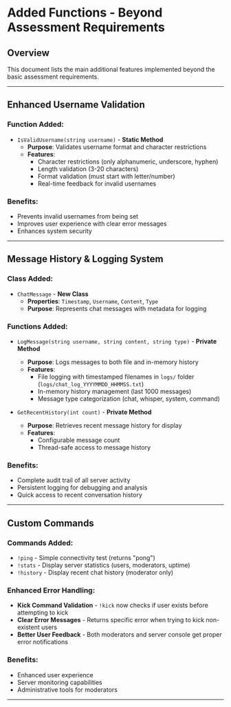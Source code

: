 # Added Functions - Beyond Assessment Requirements

## Overview
This document lists the main additional features implemented beyond the basic assessment requirements.

---

## **Enhanced Username Validation**

### Function Added:
- `IsValidUsername(string username)` - **Static Method**
  - **Purpose**: Validates username format and character restrictions
  - **Features**:
    - Character restrictions (only alphanumeric, underscore, hyphen)
    - Length validation (3-20 characters)
    - Format validation (must start with letter/number)
    - Real-time feedback for invalid usernames

### Benefits:
- Prevents invalid usernames from being set
- Improves user experience with clear error messages
- Enhances system security

---

## **Message History & Logging System**

### Class Added:
- `ChatMessage` - **New Class**
  - **Properties**: `Timestamp`, `Username`, `Content`, `Type`
  - **Purpose**: Represents chat messages with metadata for logging

### Functions Added:
- `LogMessage(string username, string content, string type)` - **Private Method**
  - **Purpose**: Logs messages to both file and in-memory history
  - **Features**:
    - File logging with timestamped filenames in `logs/` folder (`logs/chat_log_YYYYMMDD_HHMMSS.txt`)
    - In-memory history management (last 1000 messages)
    - Message type categorization (chat, whisper, system, command)

- `GetRecentHistory(int count)` - **Private Method**
  - **Purpose**: Retrieves recent message history for display
  - **Features**:
    - Configurable message count
    - Thread-safe access to message history

### Benefits:
- Complete audit trail of all server activity
- Persistent logging for debugging and analysis
- Quick access to recent conversation history

---

## **Custom Commands**

### Commands Added:
- `!ping` - Simple connectivity test (returns "pong")
- `!stats` - Display server statistics (users, moderators, uptime)
- `!history` - Display recent chat history (moderator only)

### Enhanced Error Handling:
- **Kick Command Validation** - `!kick` now checks if user exists before attempting to kick
- **Clear Error Messages** - Returns specific error when trying to kick non-existent users
- **Better User Feedback** - Both moderators and server console get proper error notifications

### Benefits:
- Enhanced user experience
- Server monitoring capabilities
- Administrative tools for moderators

---

